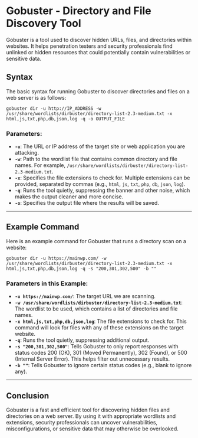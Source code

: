 # Gobuster - Directory and File Discovery Tool

Gobuster is a tool used to discover hidden URLs, files, and directories within websites. It helps penetration testers and security professionals find unlinked or hidden resources that could potentially contain vulnerabilities or sensitive data.

## Syntax

The basic syntax for running Gobuster to discover directories and files on a web server is as follows:
```
gobuster dir -u http://IP_ADDRESS -w /usr/share/wordlists/dirbuster/directory-list-2.3-medium.txt -x html,js,txt,php,db,json,log -q -o OUTPUT_FILE
```

### Parameters:
- **`-u`**: The URL or IP address of the target site or web application you are attacking.
- **`-w`**: Path to the wordlist file that contains common directory and file names. For example, `/usr/share/wordlists/dirbuster/directory-list-2.3-medium.txt`.
- **`-x`**: Specifies the file extensions to check for. Multiple extensions can be provided, separated by commas (e.g., `html`, `js`, `txt`, `php`, `db`, `json`, `log`).
- **`-q`**: Runs the tool quietly, suppressing the banner and other noise, which makes the output cleaner and more concise.
- **`-o`**: Specifies the output file where the results will be saved.

---

## Example Command

Here is an example command for Gobuster that runs a directory scan on a website:
```
gobuster dir -u https://mainwp.com/ -w /usr/share/wordlists/dirbuster/directory-list-2.3-medium.txt -x html,js,txt,php,db,json,log -q -s "200,301,302,500" -b ""
```

### Parameters in this Example:
- **`-u https://mainwp.com/`**: The target URL we are scanning.
- **`-w /usr/share/wordlists/dirbuster/directory-list-2.3-medium.txt`**: The wordlist to be used, which contains a list of directories and file names.
- **`-x html,js,txt,php,db,json,log`**: The file extensions to check for. This command will look for files with any of these extensions on the target website.
- **`-q`**: Runs the tool quietly, suppressing additional output.
- **`-s "200,301,302,500"`**: Tells Gobuster to only report responses with status codes 200 (OK), 301 (Moved Permanently), 302 (Found), or 500 (Internal Server Error). This helps filter out unnecessary results.
- **`-b ""`**: Tells Gobuster to ignore certain status codes (e.g., blank to ignore any).
  
---

## Conclusion

Gobuster is a fast and efficient tool for discovering hidden files and directories on a web server. By using it with appropriate wordlists and extensions, security professionals can uncover vulnerabilities, misconfigurations, or sensitive data that may otherwise be overlooked.
